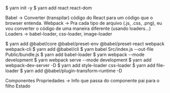 $ yarn init -y
$ yarn add react react-dom

Babel -> Converter (transpilar) código do React para um código que o browser entenda.
Webpack -> Pra cada tipo de arquivo (.js, .css, .png), eu vou converter o código de uma maneira diferente (usando loaders...)
Loaders -> babel-loader, css-loader, image-loader

$ yarn add @babel/core @babel/preset-env @babel/preset-react webpack webpack-cli
$ yarn add @babel/cli
$ yarn babel Src/index.js --out-file Public/bundle.js
$ yarn add babel-loader
$ yarn webpack --mode development
$ yarn webpack serve --mode development
$ yarn add webpack-dev-server -D
$ yarn add style-loader css-loader
$ yarn add file-loader
$ yarn add @babel/plugin-transform-runtime -D

Componentes
Propriedades -> Info que passa do componente pai para o filho
Estado
